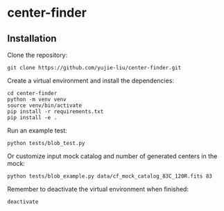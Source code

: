 # center-finder

## Installation

Clone the repository:
```
git clone https://github.com/yujie-liu/center-finder.git
```

Create a virtual environment and install the dependencies:
```
cd center-finder
python -m venv venv
source venv/bin/activate
pip install -r requirements.txt
pip install -e .
```
 
Run an example test:
```
python tests/blob_test.py
```

Or customize input mock catalog and number of generated centers in the mock:
```
python tests/blob_example.py data/cf_mock_catalog_83C_120R.fits 83
```

Remember to deactivate the virtual environment when finished:
```
deactivate
```